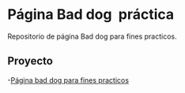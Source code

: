 # Página Bad dog  práctica


Repositorio de página Bad dog para fines practicos. 

## Proyecto

-[Página bad dog para fines practicos](https://LeoLimaEsp.github.io/Tienda-online-proyecto./Tienda-bad-dog)